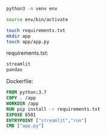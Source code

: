 


```bash
python3 -m venv env
```

```bash
source env/bin/activate
```

```bash
touch requirements.txt
mkdir app
touch app/app.py
```

requirements.txt:
```txt
streamlit
pandas
```
Dockerfile:
```dockerfile
FROM python:3.7
COPY . /app
WORKDIR /app
RUN pip install -r requirements.txt
EXPOSE 8501
ENTRYPOINT ["streamlit","run"]
CMD ["app.py"]
```
